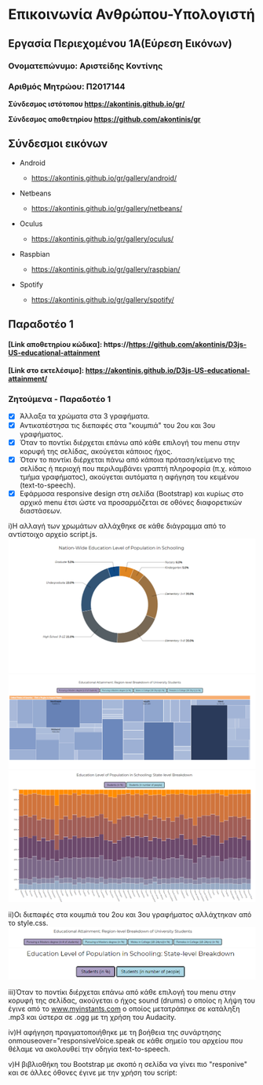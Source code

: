 # Επικοινωνία Ανθρώπου-Υπολογιστή
## Εργασία Περιεχομένου 1Α(Εύρεση Εικόνων)
### Ονοματεπώνυμο: Αριστείδης Κοντίνης
### Αριθμός Μητρώου: Π2017144
 
**Σύνδεσμος ιστότοπου https://akontinis.github.io/gr/**
 
**Σύνδεσμος αποθετηρίου https://github.com/akontinis/gr**
 
 
## Σύνδεσμοι εικόνων
 
* Android
 
  * https://akontinis.github.io/gr/gallery/android/
 
* Netbeans
 
  * https://akontinis.github.io/gr/gallery/netbeans/
 
* Oculus
 
  * https://akontinis.github.io/gr/gallery/oculus/
 
* Raspbian
 
  * https://akontinis.github.io/gr/gallery/raspbian/
 
* Spotify
 
  * https://akontinis.github.io/gr/gallery/spotify/

## Παραδοτέο 1

#### [Link αποθετηρίου κώδικα]: https://https://github.com/akontinis/D3js-US-educational-attainment
#### [Link στο εκτελέσιμο]: https://akontinis.github.io/D3js-US-educational-attainment/

### Ζητούμενα - Παραδοτέο 1

 - [x] Άλλαξα τα χρώματα στα 3 γραφήματα.
 - [x] Αντικατέστησα τις διεπαφές στα "κουμπιά" του 2ου και 3ου γραφήματος.
 - [x] Όταν το ποντίκι διέρχεται επάνω από κάθε επιλογή του menu στην κορυφή της σελίδας, ακούγεται κάποιος ήχος.
 - [x] Όταν το ποντίκι διέρχεται πάνω από κάποια πρόταση/κείμενο της σελίδας ή περιοχή που περιλαμβάνει γραπτή πληροφορία (π.χ. κάποιο τμήμα γραφήματος), ακούγεται αυτόματα η αφήγηση του κειμένου (text-to-speech).
 - [x] Εφάρμοσα responsive design στη σελίδα (Bootstrap) και κυρίως στο αρχικό menu έτσι ώστε να προσαρμόζεται σε οθόνες διαφορετικών διαστάσεων.

i)Η αλλαγή των χρωμάτων αλλάχθηκε σε κάθε διάγραμμα από το αντίστοιχο αρχείο script.js.
![ScreenShot](1.png)
![ScreenShot](2.png)
![ScreenShot](3.png)

ii)Οι διεπαφές στα κουμπιά του 2ου και 3ου γραφήματος αλλάχτηκαν από το style.css.
![ScreenShot](4.png)
![ScreenShot](5.png)

iii)Όταν το ποντίκι διέρχεται επάνω από κάθε επιλογή του menu στην κορυφή της σελίδας, ακούγεται ο ήχος sound (drums) ο οποίος η λήψη του έγινε από το www.myinstants.com ο οποίος μετατράπηκε σε κατάληξη .mp3 και ύστερα σε .ogg με τη χρήση του Audacity.

iv)Η αφήγηση πραγματοποιήθηκε με τη βοήθεια της συνάρτησης onmouseover="responsiveVoice.speak σε κάθε σημείο του αρχείου που θέλαμε να ακολουθεί την οδηγία text-to-speech.

v)Η βιβλιοθήκη του Bootstrap με σκοπό η σελίδα να γίνει πιο "responive" και σε άλλες όθονες έγινε με την χρήση του script:

